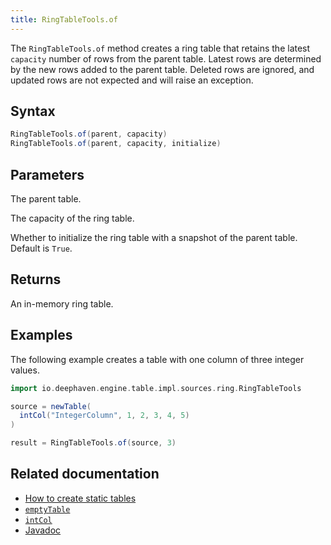 ```yaml
---
title: RingTableTools.of
---
```


The `RingTableTools.of` method creates a ring table that retains the latest `capacity` number of rows from the parent table.
Latest rows are determined by the new rows added to the parent table. Deleted rows are ignored, and updated rows are not expected and will raise an exception.

## Syntax

```groovy syntax
RingTableTools.of(parent, capacity)
RingTableTools.of(parent, capacity, initialize)
```

## Parameters

<ParamTable>
<Param name="parent" type="Table">

The parent table.

</Param>
<Param name="capacity" type="int">

The capacity of the ring table.

</Param>
<Param name="initialize" type="boolean">

Whether to initialize the ring table with a snapshot of the parent table. Default is `True`.

</Param>
</ParamTable>

## Returns

An in-memory ring table.

## Examples

The following example creates a table with one column of three integer values.

```groovy order=source,result
import io.deephaven.engine.table.impl.sources.ring.RingTableTools

source = newTable(
  intCol("IntegerColumn", 1, 2, 3, 4, 5)
)

result = RingTableTools.of(source, 3)
```

## Related documentation

- [How to create static tables](../../../how-to-guides/new-and-empty-table.md)
- [`emptyTable`](./emptyTable.md)
- [`intCol`](./intCol.md)
- [Javadoc](https://docs.deephaven.io/core/javadoc/io/deephaven/engine/table/impl/sources/ring/RingTableTools.html)
